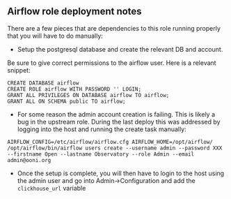 ## Airflow role deployment notes

There are a few pieces that are dependencies to this role running properly that
you will have to do manually:

* Setup the postgresql database and create the relevant DB and account.

Be sure to give correct permissions to the airflow user. Here is a relevant snippet:
```
CREATE DATABASE airflow
CREATE ROLE airflow WITH PASSWORD '' LOGIN;
GRANT ALL PRIVILEGES ON DATABASE airflow TO airflow;
GRANT ALL ON SCHEMA public TO airflow;
```

* For some reason the admin account creation is failing. This is likely a bug
  in the upstream role. During the last deploy this was addressed by logging
into the host and running the create task manually:
```
AIRFLOW_CONFIG=/etc/airflow/airflow.cfg AIRFLOW_HOME=/opt/airflow/ /opt/airflow/bin/airflow users create --username admin --password XXX --firstname Open --lastname Observatory --role Admin --email admin@ooni.org
```

* Once the setup is complete, you will then have to login to the host using the
  admin user and go into Admin->Configuration and add the `clickhouse_url`
variable
